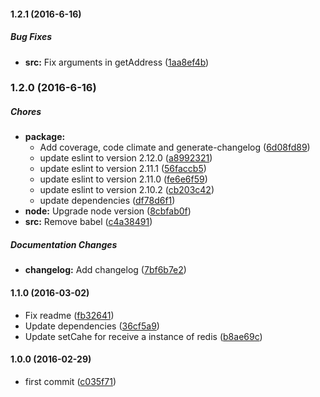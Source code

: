 #### 1.2.1 (2016-6-16)

##### Bug Fixes

* **src:** Fix arguments in getAddress ([1aa8ef4b](https://github.com/lgaticaq/simple-reverse-geocoder/commit/1aa8ef4bb4c5550c968c1e8495cc04958430d09c))

### 1.2.0 (2016-6-16)

##### Chores

* **package:**
  * Add coverage, code climate and generate-changelog ([6d08fd89](https://github.com/lgaticaq/simple-reverse-geocoder/commit/6d08fd89bfc24465b931b11e3ca60905a3e46bea))
  * update eslint to version 2.12.0 ([a8992321](https://github.com/lgaticaq/simple-reverse-geocoder/commit/a89923213342f0e71b70a30449abafa317687f29))
  * update eslint to version 2.11.1 ([56faccb5](https://github.com/lgaticaq/simple-reverse-geocoder/commit/56faccb53799496f1944334178e86613bbe04c81))
  * update eslint to version 2.11.0 ([fe6e6f59](https://github.com/lgaticaq/simple-reverse-geocoder/commit/fe6e6f597cb3d4060b2046b0d3af7dc3fa965a43))
  * update eslint to version 2.10.2 ([cb203c42](https://github.com/lgaticaq/simple-reverse-geocoder/commit/cb203c421356d046048cc6811b9d44f51f288d6d))
  * update dependencies ([df78d6f1](https://github.com/lgaticaq/simple-reverse-geocoder/commit/df78d6f17199aeea28505b97f7af59618120a8eb))
* **node:** Upgrade node version ([8cbfab0f](https://github.com/lgaticaq/simple-reverse-geocoder/commit/8cbfab0fe793f4c7d0f70c6ae41b6a2e78689da1))
* **src:** Remove babel ([c4a38491](https://github.com/lgaticaq/simple-reverse-geocoder/commit/c4a38491336f490cec5c3ed91bb6ac87bd630300))

##### Documentation Changes

* **changelog:** Add changelog ([7bf6b7e2](https://github.com/lgaticaq/simple-reverse-geocoder/commit/7bf6b7e2ee7a107950a05c033b9450c7cdcac4e9))

#### 1.1.0 (2016-03-02)

* Fix readme ([fb32641](https://github.com/lgaticaq/simple-reverse-geocoder/commit/fb32641))
* Update dependencies ([36cf5a9](https://github.com/lgaticaq/simple-reverse-geocoder/commit/36cf5a9))
* Update setCahe for receive a instance of redis ([b8ae69c](https://github.com/lgaticaq/simple-reverse-geocoder/commit/b8ae69c))

#### 1.0.0 (2016-02-29)

* first commit ([c035f71](https://github.com/lgaticaq/simple-reverse-geocoder/commit/c035f71))
